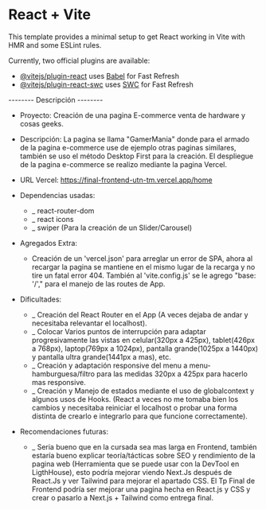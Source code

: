 # React + Vite

This template provides a minimal setup to get React working in Vite with HMR and some ESLint rules.

Currently, two official plugins are available:

- [@vitejs/plugin-react](https://github.com/vitejs/vite-plugin-react/blob/main/packages/plugin-react/README.md) uses [Babel](https://babeljs.io/) for Fast Refresh
- [@vitejs/plugin-react-swc](https://github.com/vitejs/vite-plugin-react-swc) uses [SWC](https://swc.rs/) for Fast Refresh


-------- Descripción --------
- Proyecto: Creación de una pagina E-commerce venta de hardware y cosas geeks.
- Descripción: La pagina se llama "GamerMania" donde para el armado de la pagina e-commerce use de ejemplo otras paginas similares, también se uso el método Desktop First para la creación. El despliegue de la pagina e-commerce se realizo mediante la pagina Vercel.

- URL Vercel: https://final-frontend-utn-tm.vercel.app/home

- Dependencias usadas:
    - _ react-router-dom
    - _ react icons
    - _ swiper (Para la creación de un Slider/Carousel)

- Agregados Extra:
    - Creación de un 'vercel.json' para arreglar un error de SPA, ahora al recargar la pagina se mantiene en el mismo lugar de la recarga y no tire un fatal error 404. También al 'vite.config.js' se le agrego "base: '/'," para el manejo de las routes de App.

- Dificultades:
    - _ Creación del React Router en el App (A veces dejaba de andar y necesitaba relevantar el localhost).
    - _ Colocar Varios puntos de interrupción para adaptar progresivamente las vistas en celular(320px a 425px), tablet(426px a 768px), laptop(769px a 1024px), pantalla grande(1025px a 1440px) y pantalla ultra grande(1441px a mas), etc.
    - _ Creación y adaptación responsive del menu a menu-hamburguesa/filtro para las medidas 320px a 425px para hacerlo mas responsive.
    - _ Creación y Manejo de estados mediante el uso de globalcontext y algunos usos de Hooks. (React a veces no me tomaba bien los cambios y necesitaba reiniciar el localhost o probar una forma distinta de crearlo e integrarlo para que funcione correctamente).

- Recomendaciones futuras:
    - _ Seria bueno que en la cursada sea mas larga en Frontend, también estaría bueno explicar 
    teoría/tácticas sobre SEO y rendimiento de la pagina web (Herramienta que se puede usar con la DevTool en LigthHouse), esto podría mejorar viendo Next.Js después de React.Js y ver Tailwind para mejorar el apartado CSS. El Tp Final de Frontend podría ser mejorar una pagina hecha en React.js y CSS y crear o pasarlo a Next.js + Tailwind como entrega final.
